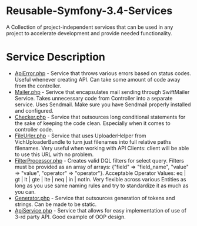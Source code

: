 # Reusable-Symfony-3.4-Services
A Collection of project-independent services that can be used in any project to accelerate development and provide needed functionality.

# Service Description
* [ApiError.php](ApiError.php) - Service that throws various errors based on status codes. Useful whenever creating API. Can take some amount of code away from the controller.
* [Mailer.php](Mailer.php) - Serivce that encapsulates mail sending through SwiftMailer Service. Takes unnecessary code from Controller into a separate service. Uses Sendmail. Make sure you have Sendmail properly installed and configured.
* [Checker.php](Checker.php) - Service that outsources long conditional statements for the sake of keeping the code clean. Especially when it comes to controller code.
* [FileUrler.php](FileUrler.php) - Service that uses UploaderHelper from VichUploaderBundle to turn just filenames into full relative paths filenames. Very useful when working with API Clients: client will be able to use this URL with no problem.
* [FilterProcessor.php](FilterProcessor.php) - Creates valid DQL filters for select query. Filters must be provided as an array of arrays: {"field" => "field_name", "value" => "value", "operator" => "operator"}. Acceptable Operator Values: eq | gt | lt | gte | lte | neq | in | notIn. Very flexible across various Entities as long as you use same naming rules and try to standardize it as much as you can.
* [Generator.php](Generator.php) - Service that outsources generation of tokens and strings. Can be made to be static.
* [ApiService.php](ApiService.php) - Service that allows for easy implementation of use of 3-rd party API. Good example of OOP design.
